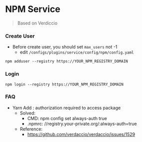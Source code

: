 # NPM Service
> Based on Verdiccio

### Create User
* Before create user, you should set `max_users` not -1
  * edit `/configs/plugins/service/config/npm/config.yaml`

```
npm adduser --registry https://YOUR_NPM_REGISTRY_DOMAIN
```

### Login

```
npm login --registry https://YOUR_NPM_REGISTRY_DOMAIN
```

### FAQ
* Yarn Add : authorization required to access package
  * Solved:
    * CMD: npm config set always-auth true
    * .npmrc: //registry.your-private.org/:always-auth=true
  * Reference:
    * https://github.com/verdaccio/verdaccio/issues/1529


